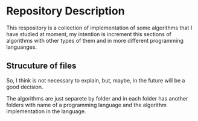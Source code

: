 # Repository Description

This respository is a collection of implementation of some algorithms that I have studied at moment, my intention is increment this sections of algorithms with other types of them and in more different programming languanges.

## Strucuture of files

So, I think is not necessary to explain, but, maybe, in the future will be a good decision. 

The algorithms are just separete by folder and in each folder has another folders with name of a programming language and the algorithm implementation in the language.
